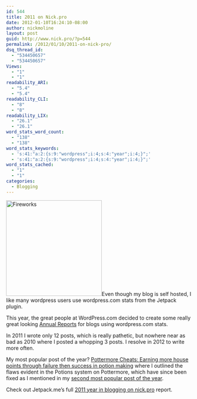 ```yaml
---
id: 544
title: 2011 on Nick.pro
date: 2012-01-10T16:24:10-08:00
author: nickmoline
layout: post
guid: http://www.nick.pro/?p=544
permalink: /2012/01/10/2011-on-nick-pro/
dsq_thread_id:
  - "534450657"
  - "534450657"
Views:
  - "1"
  - "1"
readability_ARI:
  - "5.4"
  - "5.4"
readability_CLI:
  - "8"
  - "8"
readability_LIX:
  - "26.1"
  - "26.1"
word_stats_word_count:
  - "138"
  - "138"
word_stats_keywords:
  - 's:41:"a:2:{s:9:"wordpress";i:4;s:4:"year";i:4;}";'
  - 's:41:"a:2:{s:9:"wordpress";i:4;s:4:"year";i:4;}";'
word_stats_cached:
  - "1"
  - "1"
categories:
  - Blogging
---
```

<img class="alignleft size-full wp-image-631" title="Fireworks" alt="Fireworks" src="{{ site.baseurl }}/wp-content/uploads/2012/01/Fireworks.jpg" width="260" height="260" data-recalc-dims="1" />Even though my blog is self hosted, I like many wordpress users use wordpress.com stats from the Jetpack plugin.

This year, the great people at WordPress.com decided to create some really great looking <a href="http://jetpack.me/annual-report/1079684/2011/" target="_blank">Annual Reports</a> for blogs using wordpress.com stats.

In 2011 I wrote only 12 posts, which is really pathetic, but nowhere near as bad as 2010 where I posted a whopping 3 posts. I resolve in 2012 to write more often.

My most popular post of the year? [Pottermore Cheats: Earning more house points through failure then success in potion making](https://www.nick.pro/2011/08/27/pottermore-cheats-earning-more-house-points-through-failure-then-success-in-potion-making/) where I outlined the flaws evident in the Potions system on Pottermore, which have since been fixed as I mentioned in my [second most popular post of the year](https://www.nick.pro/2011/09/14/pottermore-cheats-potions-better-still-needs-more/).

Check out Jetpack.me&#8217;s full <a href="http://jetpack.me/annual-report/1079684/2011/" target="_blank">2011 year in blogging on nick.pro</a> report.